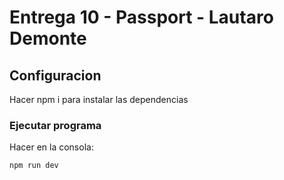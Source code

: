 # Entrega 10 - Passport - Lautaro Demonte

## Configuracion

Hacer npm i para instalar las dependencias

### Ejecutar programa

Hacer en la consola:

```sh
npm run dev
```

